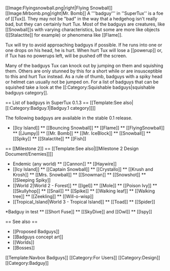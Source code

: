 [[Image:Flyingsnowball.png|right|Flying Snowball]]
[[Image:Mrbomb.png|right|Mr. Bomb]]
A '''badguy''' in ''SuperTux'' is a foe of [[Tux]]. They may not be "bad" in the way that a hedgehog isn't really bad, but they can certainly hurt Tux. Most of the badguys are creatures, like [[Snowball]]s with varying characteristics, but some are more like objects ([[Stalactite]] for example) or phenomena like [[Flame]].

Tux will try to avoid approaching badguys if possible. If he runs into one or one drops on his head, he is hurt. When hurt Tux will lose a [[powerup]] or, if Tux has no powerups left, will be pushed off the screen.

Many of the badguys Tux can knock out by jumping on them and squishing them. Others are only stunned by this for a short while or are insusceptible to this and hurt Tux instead. As a rule of thumb, badguys with a spiky head or helmet can usually not be jumped on. For a list of badguys that can be squished take a look at the [[:Category:Squishable badguys|squishable badguys category]].

== List of badguys in SuperTux 0.1.3 ==
[[Template:See also|[[:Category:Badguy.1|Badguy.1 category]]]]

The following badguys are available in the stable 0.1&nbsp;release.

* [[Icy Island]]
** [[Bouncing Snowball]]
** [[Flame]]
** [[FlyingSnowball]]
** [[Jumpy]]
** [[Mr. Bomb]]
** [[Mr. IceBlock]]
** [[Snowball]]
** [[Spiky]]
** [[Stalactite]]
** [[Fish]]

== [[Milestone 2]] ==
[[Template:See also|[[Milestone 2 Design Document/Enemies]]]]
* Endemic (any world)
** [[Cannon]]
** [[Haywire]]
* [[Icy Island]]
** [[Captain Snowball]]
** [[Crystallo]]
** [[Krush and Krosh]]
** [[Mrs. Snowball]]
** [[Snowman]]
** [[Snowshot]]
** [[Sleeping Spiky]]
* [[World 2|World 2 - Forest]]
** [[Igel]]
** [[Mole]]
** [[Poison Ivy]]
** [[Skullyhop]]
** [[Snail]]
** [[Spike]]
** [[Walking leaf]]
** [[Walking tree]]
** [[Zeekling]]
** [[Will-o-wisp]]
* [[Tropical_Island|World 3 - Tropical Island]]
** [[Toad]]
** [[Spider]]

*Badguy in test
** [[Short Fuse]]
** [[SkyDive]] and  [[Owl]]
** [[Ispy]]


== See also ==

* [[Proposed Badguys]]
* [[Badguys concept art]]
* [[Worlds]]
* [[Bosses]]

[[Template:Navbox Badguys]]
[[Category:For Users]]
[[Category:Design]]
[[Category:Badguy]]
